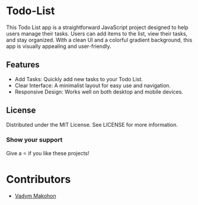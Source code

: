 # Todo-List
This Todo List app is a straightforward JavaScript project designed to help users manage their tasks. Users can add items to the list, view their tasks, and stay organized. With a clean UI and a colorful gradient background, this app is visually appealing and user-friendly.

## Features
- Add Tasks: Quickly add new tasks to your Todo List.
- Clear Interface: A minimalist layout for easy use and navigation.
- Responsive Design: Works well on both desktop and mobile devices.

## License
Distributed under the MIT License. See LICENSE for more information.

### Show your support

Give a ⭐ if you like these projects!

# Contributors

- [Vadym Makohon](https://github.com/VadymMakohon)
